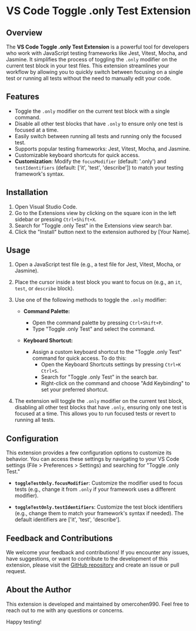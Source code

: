 # VS Code Toggle .only Test Extension

## Overview

The **VS Code Toggle .only Test Extension** is a powerful tool for developers who work with JavaScript testing frameworks like Jest, Vitest, Mocha, and Jasmine. It simplifies the process of toggling the `.only` modifier on the current test block in your test files. This extension streamlines your workflow by allowing you to quickly switch between focusing on a single test or running all tests without the need to manually edit your code.

## Features

- Toggle the `.only` modifier on the current test block with a single command.
- Disable all other test blocks that have `.only` to ensure only one test is focused at a time.
- Easily switch between running all tests and running only the focused test.
- Supports popular testing frameworks: Jest, Vitest, Mocha, and Jasmine.
- Customizable keyboard shortcuts for quick access.
- **Customization**: Modify the `focusModifier` (default: '.only') and `testIdentifiers` (default: ['it', 'test', 'describe']) to match your testing framework's syntax.

## Installation

1. Open Visual Studio Code.
2. Go to the Extensions view by clicking on the square icon in the left sidebar or pressing `Ctrl+Shift+X`.
3. Search for "Toggle .only Test" in the Extensions view search bar.
4. Click the "Install" button next to the extension authored by [Your Name].

## Usage

1. Open a JavaScript test file (e.g., a test file for Jest, Vitest, Mocha, or Jasmine).
2. Place the cursor inside a test block you want to focus on (e.g., an `it`, `test`, or `describe` block).
3. Use one of the following methods to toggle the `.only` modifier:

   - **Command Palette:**

     - Open the command palette by pressing `Ctrl+Shift+P`.
     - Type "Toggle .only Test" and select the command.

   - **Keyboard Shortcut:**
     - Assign a custom keyboard shortcut to the "Toggle .only Test" command for quick access. To do this:
       - Open the Keyboard Shortcuts settings by pressing `Ctrl+K Ctrl+S`.
       - Search for "Toggle .only Test" in the search bar.
       - Right-click on the command and choose "Add Keybinding" to set your preferred shortcut.

4. The extension will toggle the `.only` modifier on the current test block, disabling all other test blocks that have `.only`, ensuring only one test is focused at a time. This allows you to run focused tests or revert to running all tests.

## Configuration

This extension provides a few configuration options to customize its behavior. You can access these settings by navigating to your VS Code settings (File > Preferences > Settings) and searching for "Toggle .only Test."

- **`toggleTestOnly.focusModifier`**: Customize the modifier used to focus tests (e.g., change it from `.only` if your framework uses a different modifier).

- **`toggleTestOnly.testIdentifiers`**: Customize the test block identifiers (e.g., change them to match your framework's syntax if needed). The default identifiers are ['it', 'test', 'describe'].

## Feedback and Contributions

We welcome your feedback and contributions! If you encounter any issues, have suggestions, or want to contribute to the development of this extension, please visit the [GitHub repository](https://github.com/omercohen990/toggle-test-only) and create an issue or pull request.

## About the Author

This extension is developed and maintained by omercohen990. Feel free to reach out to me with any questions or concerns.

Happy testing!
